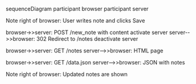 sequenceDiagram
  participant browser
  participant server

  Note right of browser: User writes note and clicks Save

  browser->>server: POST /new_note with content
  activate server
  server-->>browser: 302 Redirect to /notes
  deactivate server

  browser->>server: GET /notes
  server-->>browser: HTML page

  browser->>server: GET /data.json
  server-->>browser: JSON with notes

  Note right of browser: Updated notes are shown


